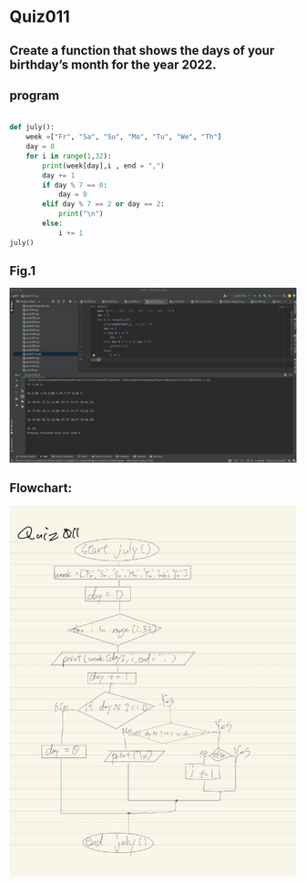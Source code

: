 # Quiz011

## Create a function that shows the days of your birthday’s month for the year 2022.

## program

```.py

def july():
    week =["Fr", "Sa", "Su", "Mo", "Tu", "We", "Th"]
    day = 0
    for i in range(1,32):
        print(week[day],i , end = ",")
        day += 1
        if day % 7 == 0:
            day = 0
        elif day % 7 == 2 or day == 2:
            print("\n")
        else:
            i += 1
july()
```
## Fig.1
![](quiz011.png)

## Flowchart:
![](quiz011_flow.jpg)
